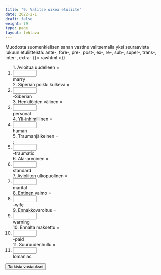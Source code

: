 ```yaml
---
title: "9. Valitse oikea etuliite"
date: 2022-2-1
draft: false
weight: 79
type: page
layout: tehtava
---
```


Muodosta suomenkielisen sanan vastine valitsemalla yksi seuraavista lukuun etuliitteistä: ante-, fore-, pre-, post-, ex-, re-, sub-, super-, trans-, inter-, extra- 
{{< rawhtml >}}
<div class="tehtava">
<form autocomplete="off">
  <ol>
  
<section>
1. Avioitua uudelleen = &nbsp;<br class="flex visible md:hidden lg:hidden"><li><input id="q1" type="text"/><span></span></li>marry
</section>
<section>
2. Siperian poikki kulkeva = &nbsp;<br class="flex visible md:hidden lg:hidden"><li><input id="q2" type="text"/><span></span></li>-Siberian
</section>
<section>
3. Henkilöiden välinen = &nbsp;<br class="flex visible md:hidden lg:hidden"><li><input id="q3" type="text"/><span></span></li>personal
</section>
<section>
4. Yli-inhimillinen = &nbsp;<br class="flex visible md:hidden lg:hidden"><li><input id="q4" type="text"/><span></span></li>human
</section>
<section>
5. Traumanjälkeinen  = &nbsp<br class="flex visible md:hidden lg:hidden">;<li><input id="q5" type="text"/><span></span></li>-traumatic
</section>
<section>
6. Ala-arvoinen = &nbsp;<br class="flex visible md:hidden lg:hidden"><li><input id="q6" type="text"/><span></span></li>standard
</section>
<section>
7. Avioliiton ulkopuolinen = &nbsp;<br class="flex visible md:hidden lg:hidden"><li><input id="q7" type="text"/><span></span></li>marital
</section>
<section>
8. Entinen vaimo =  &nbsp;<br class="flex visible md:hidden lg:hidden"><li><input id="q8" type="text"/><span></span></li>-wife
</section>
<section>
9. Ennakkovaroitus = &nbsp;<br class="flex visible md:hidden lg:hidden"><li><input id="q9" type="text"/><span></span></li>warning
</section>
<section>
10. Ennalta maksettu = &nbsp;<br class="flex visible md:hidden lg:hidden"><li><input id="q10" type="text"/><span></span></li>-paid
</section> 
<section>
11. Suuruudenhullu = &nbsp;<br class="flex visible md:hidden lg:hidden"><li><input id="q11" type="text"/><span></span></li>lomaniac
</section> 

</ol>
  
 <link rel="stylesheet" type="text/css" href="/css/kirjoita1.css"/>

<div id="buttonWrapper">
   <input type="submit" id="submit" value="Tarkista vastaukset" />
   </div>
</form>

</div>


<script>
var answers = {
  "q1": ["re"],
  "q2": ["trans"],
  "q3": ["inter"],
  "q4": ["super"],
  "q5": ["post",],
  "q6": ["sub"],
  "q7": ["extra"],
  "q8": ["ex"],
  "q9": ["fore"],
  "q10": ["mega"],
  };

function markAnswers() {
  $("input[type='text']").each(function() {
    console.log($.inArray(this.value, answers[this.id]));
    if ($.inArray(this.value.toLowerCase().trim(), answers[this.id]) === -1) {
      $(this).parent()[0].setAttribute("class", "vaarin");
    } else {
      $(this).parent()[0].setAttribute("class", "oikein");
    }
  })
}

$("form").on("submit", function(e) {
  e.preventDefault();
  markAnswers();
});
</script>

<style>
.tehtava input[type="text"] {
    width: 75px;
    text-align: right;
}
</style>
</rawhtml>